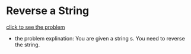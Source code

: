 # Reverse a String


[click to see the problem](https://practice.geeksforgeeks.org/problems/reverse-a-string/1?page=1&difficulty[]=-1&sortBy=submissions)



 - the problem explination:
    You are given a string s. You need to reverse the string.


